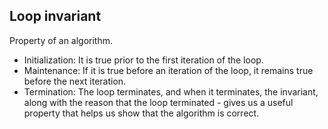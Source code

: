 ## Loop invariant
Property of an algorithm.
- Initialization: It is true prior to the first iteration of the loop.
- Maintenance: If it is true before an iteration of the loop, it remains true before the next iteration.
- Termination: The loop terminates, and when it terminates, the invariant, along with the reason that the loop terminated - gives us a useful property that helps us show that the algorithm is correct.

